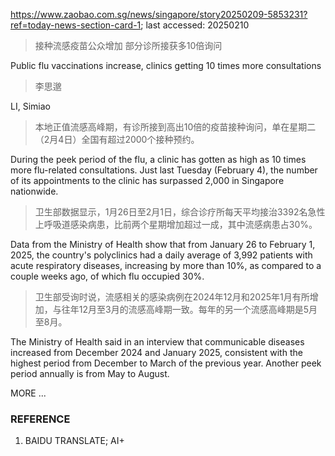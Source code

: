 https://www.zaobao.com.sg/news/singapore/story20250209-5853231?ref=today-news-section-card-1; last accessed: 20250210

> 接种流感疫苗公众增加 部分诊所接获多10倍询问

Public flu vaccinations increase, clinics getting 10 times more consultations

> 李思邈

LI, Simiao

> 本地正值流感高峰期，有诊所接到高出10倍的疫苗接种询问，单在星期二（2月4日）全国有超过2000个接种预约。

During the peek period of the flu, a clinic has gotten as high as 10 times more flu-related consultations. Just last Tuesday (February 4), the number of its appointments to the clinic has surpassed 2,000 in Singapore nationwide.

> 卫生部数据显示，1月26日至2月1日，综合诊疗所每天平均接治3392名急性上呼吸道感染病患，比前两个星期增加超过一成，其中流感病患占30%。

Data from the Ministry of Health show that from January 26 to February 1, 2025, the country's polyclinics had a daily average of 3,992 patients with acute respiratory diseases, increasing by more than 10%, as compared to a couple weeks ago, of which flu occupied 30%. 

> 卫生部受询时说，流感相关的感染病例在2024年12月和2025年1月有所增加，与往年12月至3月的流感高峰期一致。每年的另一个流感高峰期是5月至8月。

The Ministry of Health said in an interview that communicable diseases increased from December 2024 and January 2025, consistent with the highest period from December to March of the previous year. Another peek period annually is from May to August.

MORE ...

### REFERENCE

1) BAIDU TRANSLATE; AI+